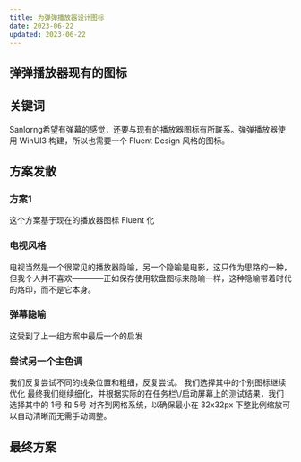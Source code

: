 ```yaml
---
title: 为弹弹播放器设计图标
date: 2023-06-22
updated: 2023-06-22
---
```


## 弹弹播放器现有的图标

## 关键词

Sanlorng希望有弹幕的感觉，还要与现有的播放器图标有所联系。弹弹播放器使用 WinUI3 构建，所以也需要一个 Fluent Design 风格的图标。

## 方案发散

### 方案1
这个方案基于现在的播放器图标 Fluent 化

### 电视风格
电视当然是一个很常见的播放器隐喻，另一个隐喻是电影，这只作为思路的一种，但我个人并不喜欢————正如保存使用软盘图标来隐喻一样，这种隐喻带着时代的烙印，而不是它本身。

### 弹幕隐喻

这受到了上一组方案中最后一个的启发

### 尝试另一个主色调

我们反复尝试不同的线条位置和粗细，反复尝试。
我们选择其中的个别图标继续优化
最终我们继续细化，并根据实际的在任务栏\\/启动屏幕上的测试结果，我们选择其中的 1号 和 5号 对齐到网格系统，以确保最小在 32x32px 下整比例缩放可以自动清晰而无需手动调整。

## 最终方案
